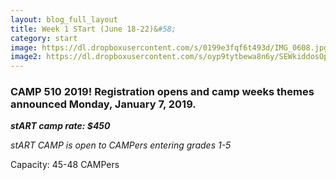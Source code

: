 ```yaml
---
layout: blog_full_layout
title: Week 1 STart (June 18-22)&#58;
category: start
image: https://dl.dropboxusercontent.com/s/0199e3fqf6t493d/IMG_0608.jpg?dl=0
image2: https://dl.dropboxusercontent.com/s/oyp9tytbewa8n6y/SEWkiddosOptim.jpg?dl=0
---
```



### CAMP 510 2019! Registration opens and camp weeks themes announced Monday, January 7, 2019.





**_stART camp rate: $450_**

*stART CAMP is open to CAMPers entering grades 1-5*

Capacity: 45-48 CAMPers
